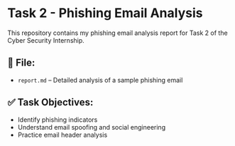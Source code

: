 
# Task 2 - Phishing Email Analysis

This repository contains my phishing email analysis report for Task 2 of the Cyber Security Internship.

## 📄 File:
- `report.md` – Detailed analysis of a sample phishing email

## ✅ Task Objectives:
- Identify phishing indicators
- Understand email spoofing and social engineering
- Practice email header analysis

